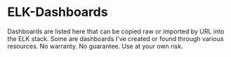 ELK-Dashboards
==============
Dashboards are listed here that can be copied raw or imported by URL into the ELK stack.
Some are dashboards I've created or found through various resources. 
No warranty.  No guarantee.  Use at your own risk.
